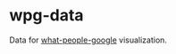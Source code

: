 # wpg-data

Data for [what-people-google](https://github.com/anvaka/what-people-google) visualization. 
